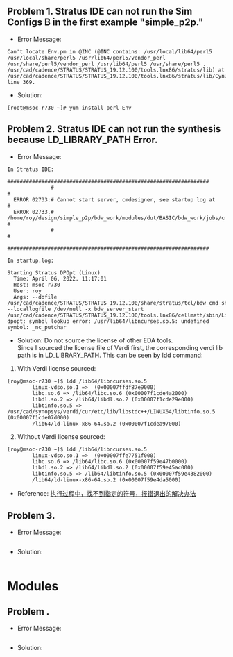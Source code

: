 ## Problem 1. Stratus IDE can not run the Sim Configs B in the first example "simple_p2p."
* Error Message:
```
Can't locate Env.pm in @INC (@INC contains: /usr/local/lib64/perl5 /usr/local/share/perl5 /usr/lib64/perl5/vendor_perl /usr/share/perl5/vendor_perl /usr/lib64/perl5 /usr/share/perl5 . /usr/cad/cadence/STRATUS/STRATUS_19.12.100/tools.lnx86/stratus/lib) at /usr/cad/cadence/STRATUS/STRATUS_19.12.100/tools.lnx86/stratus/lib/CynUtil.pm line 369.
```
* Solution: 
```
[root@msoc-r730 ~]# yum install perl-Env
```
## Problem 2. Stratus IDE can not run the synthesis because LD_LIBRARY_PATH Error.
* Error Message:
```
In Stratus IDE:
              #################################################################
              #                                                               #
  ERROR 02733:# Cannot start server, cmdesigner, see startup log at           #
  ERROR 02733.#   /home/roy/design/simple_p2p/bdw_work/modules/dut/BASIC/bdw_work/jobs/cmd_server/startup.log #
              #                                                               #
              #################################################################

In startup.log:

Starting Stratus DPOpt (Linux)
  Time: April 06, 2022. 11:17:01
  Host: msoc-r730
  User: roy
  Args: --dofile /usr/cad/cadence/STRATUS/STRATUS_19.12.100/share/stratus/tcl/bdw_cmd_shell.tcl --locallogfile /dev/null -x bdw_server_start
/usr/cad/cadence/STRATUS/STRATUS_19.12.100/tools.lnx86/cellmath/sbin/Linux/cynth-dpopt: symbol lookup error: /usr/lib64/libncurses.so.5: undefined symbol: _nc_putchar
```
* Solution: Do not source the license of other EDA tools.  
Since I sourced the license file of Verdi first, the corresponding verdi lib path is in LD_LIBRARY_PATH. This can be seen by ldd command:

1. With Verdi license sourced:
```
[roy@msoc-r730 ~]$ ldd /lib64/libncurses.so.5
        linux-vdso.so.1 =>  (0x00007ffdf87e9000)
        libc.so.6 => /lib64/libc.so.6 (0x00007f1cde4a2000)
        libdl.so.2 => /lib64/libdl.so.2 (0x00007f1cde29e000)
        libtinfo.so.5 => /usr/cad/synopsys/verdi/cur/etc/lib/libstdc++/LINUX64/libtinfo.so.5 (0x00007f1cde07d000)
        /lib64/ld-linux-x86-64.so.2 (0x00007f1cdea97000)
```
2. Without Verdi license sourced:
```
[roy@msoc-r730 ~]$ ldd /lib64/libncurses.so.5
        linux-vdso.so.1 =>  (0x00007ffe7751f000)
        libc.so.6 => /lib64/libc.so.6 (0x00007f59e47b0000)
        libdl.so.2 => /lib64/libdl.so.2 (0x00007f59e45ac000)
        libtinfo.so.5 => /lib64/libtinfo.so.5 (0x00007f59e4382000)
        /lib64/ld-linux-x86-64.so.2 (0x00007f59e4da5000)
```
* Reference: [执行过程中，找不到指定的符号，报错退出的解决办法](http://www.lujun.org.cn/?p=4681)

## Problem 3. 
* Error Message:
```
```
* Solution:
```

```







# Modules
## Problem .
* Error Message:
```
```
* Solution:
```

```






